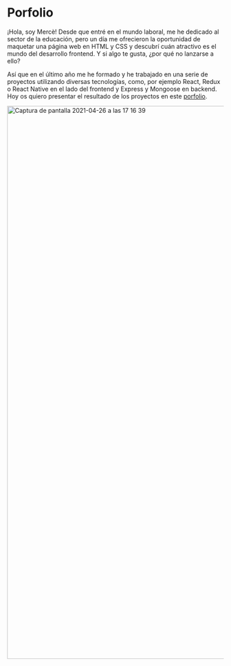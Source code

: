 # Porfolio

¡Hola, soy Mercè! Desde que entré en el mundo laboral, me he dedicado al sector de la educación, pero un día me ofrecieron la oportunidad de maquetar una página web en HTML y CSS y descubrí cuán atractivo es el mundo del desarrollo frontend. Y si algo te gusta, ¿por qué no lanzarse a ello?

Así que en el último año me he formado y he trabajado en una serie de proyectos utilizando diversas tecnologías, como, por ejemplo React, Redux o React Native en el lado del frontend y Express y Mongoose en backend. Hoy os quiero presentar el resultado de los proyectos en este [porfolio](https://merce-ksa.github.io/mercePorfolio/).

<img width="1286" alt="Captura de pantalla 2021-04-26 a las 17 16 39" src="https://user-images.githubusercontent.com/61200707/116108095-e36f2180-a6b3-11eb-90ab-f6305f0e928a.png">

